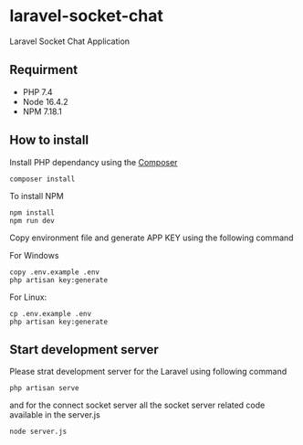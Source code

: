 # laravel-socket-chat
Laravel Socket Chat Application

## Requirment
- PHP 7.4
- Node 16.4.2
- NPM 7.18.1

## How to install
Install PHP dependancy using the <a href="https://getcomposer.org/" title="Composer" target="_blank">Composer</a>
```
composer install
```

To install NPM
```
npm install
npm run dev
```

Copy environment file and generate APP KEY using the following command

For Windows
```
copy .env.example .env
php artisan key:generate
```

For Linux:
```
cp .env.example .env
php artisan key:generate
```

## Start development server
Please strat development server for the Laravel using following command

```
php artisan serve
```

and for the connect socket server all the socket server related code available in the server.js
```
node server.js
```
